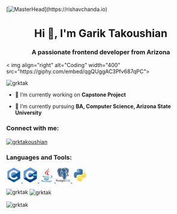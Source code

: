 [![MasterHead](https://1.bp.blogspot.com/-7A4WynwLsM...)](https://rishavchanda.io)
<h1 align="center">Hi 👋, I'm Garik Takoushian</h1>
<h3 align="center">A passionate frontend developer from Arizona</h3><
img align="right" alt="Coding" width="400" src="https://giphy.com/embed/qgQUggAC3Pfv687qPC">


<p align="left"> <img src="https://komarev.com/ghpvc/?username=grktak&label=Profile%20views&color=0e75b6&style=flat" alt="grktak" /> </p>

- 🔭 I’m currently working on **Capstone Project**

- 🌱 I’m currently pursuing **BA, Computer Science, Arizona State University**

<h3 align="left">Connect with me:</h3>
<p align="left">
<a href="https://instagram.com/grktakoushian" target="blank"><img align="center" src="https://raw.githubusercontent.com/rahuldkjain/github-profile-readme-generator/master/src/images/icons/Social/instagram.svg" alt="grktakoushian" height="30" width="40" /></a>
</p>

<h3 align="left">Languages and Tools:</h3>
<p align="left"> <a href="https://www.cprogramming.com/" target="_blank" rel="noreferrer"> <img src="https://raw.githubusercontent.com/devicons/devicon/master/icons/c/c-original.svg" alt="c" width="40" height="40"/> </a> <a href="https://www.w3schools.com/cpp/" target="_blank" rel="noreferrer"> <img src="https://raw.githubusercontent.com/devicons/devicon/master/icons/cplusplus/cplusplus-original.svg" alt="cplusplus" width="40" height="40"/> </a> <a href="https://www.java.com" target="_blank" rel="noreferrer"> <img src="https://raw.githubusercontent.com/devicons/devicon/master/icons/java/java-original.svg" alt="java" width="40" height="40"/> </a> <a href="https://www.postgresql.org" target="_blank" rel="noreferrer"> <img src="https://raw.githubusercontent.com/devicons/devicon/master/icons/postgresql/postgresql-original-wordmark.svg" alt="postgresql" width="40" height="40"/> </a> <a href="https://www.python.org" target="_blank" rel="noreferrer"> <img src="https://raw.githubusercontent.com/devicons/devicon/master/icons/python/python-original.svg" alt="python" width="40" height="40"/> </a> </p>

<p><img align="left" src="https://github-readme-stats.vercel.app/api/top-langs?username=grktak&show_icons=true&locale=en&layout=compact" alt="grktak" /></p>

<p>&nbsp;<img align="center" src="https://github-readme-stats.vercel.app/api?username=grktak&show_icons=true&locale=en" alt="grktak" /></p>

<p><img align="center" src="https://github-readme-streak-stats.herokuapp.com/?user=grktak&" alt="grktak" /></p>
